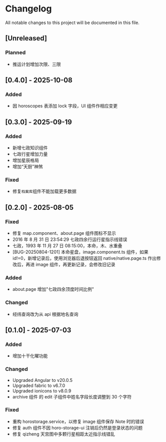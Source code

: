 # Changelog

All notable changes to this project will be documented in this file.

## [Unreleased]

### Planned

- 推运计划增加次限、三限

## [0.4.0] - 2025-10-08

### Added

- 因 horoscopes 表添加 lock 字段，UI 组件作相应变更

## [0.3.0] - 2025-09-19

### Added

- 新增七政知识组件
- 七政行星增加力量
- 增加星辰格局
- 增加“天厨”神煞

### Fixed

- 修复`档案库`组件不能加载更多数据

## [0.2.0] - 2025-08-05

### Fixed

- 修复 map.component、about.page 组件图标不显示
- 2016 年 8 月 31 日 23:54:29 七政四余行运行星指示线错误
- 七政，1993 年 11 月 27 日 08:15:00，本命，木、水重叠
- [BUG-20250804-1201] 本命星盘，image.component.ts 组件，如果 id!=0，新增记录后，使用浏览器后退按钮返回 native/native.page.ts 作出修改后，再进 image 组件，再更新记录，会修改旧记录

### Added

- about.page 增加"七政四余顶度时间比例"

### Changed

- 经纬查询改为从 api 根据地名查询

## [0.1.0] - 2025-07-03

### Added

- 增加十干化曜功能

### Changed

- Upgraded Angular to v20.0.5
- Upgraded fabric to v6.7.0
- Upgraded ionicons to v8.0.9
- archive 组件 的 edit 子组件中姓名字段长度调整到 30 个字符

### Fixed

- 重构 horostorage.service，以修复 image 组件保存 Note 时的错误
- 修复 auth 组件不因 horo-storage-ui 注销后仍然是登录状态的问题
- 修复 qizheng 天宫图中多颗行星相距太近指示线错乱
